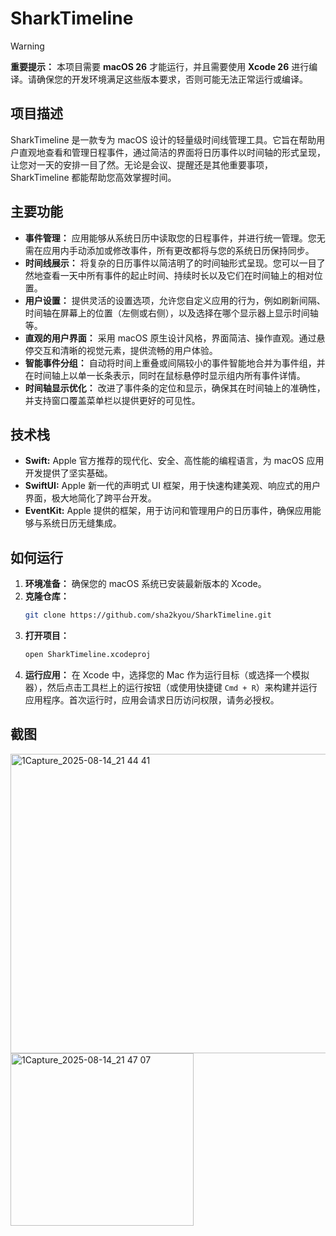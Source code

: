 # SharkTimeline

> [!WARNING]
> **重要提示：** 本项目需要 **macOS 26** 才能运行，并且需要使用 **Xcode 26** 进行编译。请确保您的开发环境满足这些版本要求，否则可能无法正常运行或编译。

## 项目描述

SharkTimeline 是一款专为 macOS 设计的轻量级时间线管理工具。它旨在帮助用户直观地查看和管理日程事件，通过简洁的界面将日历事件以时间轴的形式呈现，让您对一天的安排一目了然。无论是会议、提醒还是其他重要事项，SharkTimeline 都能帮助您高效掌握时间。

## 主要功能

*   **事件管理：** 应用能够从系统日历中读取您的日程事件，并进行统一管理。您无需在应用内手动添加或修改事件，所有更改都将与您的系统日历保持同步。
*   **时间线展示：** 将复杂的日历事件以简洁明了的时间轴形式呈现。您可以一目了然地查看一天中所有事件的起止时间、持续时长以及它们在时间轴上的相对位置。
*   **用户设置：** 提供灵活的设置选项，允许您自定义应用的行为，例如刷新间隔、时间轴在屏幕上的位置（左侧或右侧），以及选择在哪个显示器上显示时间轴等。
*   **直观的用户界面：** 采用 macOS 原生设计风格，界面简洁、操作直观。通过悬停交互和清晰的视觉元素，提供流畅的用户体验。
*   **智能事件分组：** 自动将时间上重叠或间隔较小的事件智能地合并为事件组，并在时间轴上以单一长条表示，同时在鼠标悬停时显示组内所有事件详情。
*   **时间轴显示优化：** 改进了事件条的定位和显示，确保其在时间轴上的准确性，并支持窗口覆盖菜单栏以提供更好的可见性。

## 技术栈

*   **Swift:** Apple 官方推荐的现代化、安全、高性能的编程语言，为 macOS 应用开发提供了坚实基础。
*   **SwiftUI:** Apple 新一代的声明式 UI 框架，用于快速构建美观、响应式的用户界面，极大地简化了跨平台开发。
*   **EventKit:** Apple 提供的框架，用于访问和管理用户的日历事件，确保应用能够与系统日历无缝集成。

## 如何运行

1.  **环境准备：** 确保您的 macOS 系统已安装最新版本的 Xcode。
2.  **克隆仓库：**
    ```bash
    git clone https://github.com/sha2kyou/SharkTimeline.git
    ```
3.  **打开项目：**
    ```bash
    open SharkTimeline.xcodeproj
    ```
4.  **运行应用：** 在 Xcode 中，选择您的 Mac 作为运行目标（或选择一个模拟器），然后点击工具栏上的运行按钮（或使用快捷键 `Cmd + R`）来构建并运行应用程序。首次运行时，应用会请求日历访问权限，请务必授权。



## 截图


<img width="598" height="479" alt="1Capture_2025-08-14_21 44 41" src="https://github.com/user-attachments/assets/7c2d5da5-dfa1-4cbe-9f7b-791d563a14e3" />

<img width="293" height="276" alt="1Capture_2025-08-14_21 47 07" src="https://github.com/user-attachments/assets/ae61896e-609d-4bd0-a7fd-3cdaee6c800b" />
